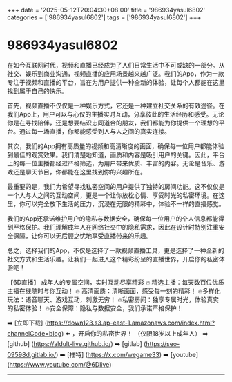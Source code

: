 +++
date = '2025-05-12T20:04:30+08:00'
title = '986934yasul6802'
categories = ['986934yasul6802']
tags = ['986934yasul6802']
+++

# 986934yasul6802

在如今互联网时代，视频和直播已经成为了人们日常生活中不可或缺的一部分。从社交、娱乐到商业沟通，视频直播的应用场景越来越广泛。我们的App，作为一款专注于视频和直播的平台，旨在为用户提供一种全新的体验，让每个人都能在这里找到属于自己的快乐。

首先，视频直播不仅仅是一种娱乐方式，它还是一种建立社交关系的有效途径。在我们App上，用户可以与心仪的主播实时互动，分享彼此的生活经历和感受。无论你是在寻找陪伴，还是想要结识志同道合的朋友，我们都能为你提供一个理想的平台。通过每一场直播，你都能感受到人与人之间的真实连接。

其次，我们的App拥有高质量的视频和高清晰度的画面，确保每一位用户都能体验到最佳的观赏效果。我们清楚地知道，画质和内容是吸引用户的关键。因此，平台上的每一位主播都经过严格筛选，为用户带来优质、丰富的内容。无论是音乐、游戏还是聊天节目，你都能在这里找到你的兴趣所在。

最重要的是，我们为希望寻找私密空间的用户提供了独特的房间功能。这不仅仅是一个人与人之间的互动空间，更是一个让你放松心情、享受时光的私密环境。在这里，你可以完全放下生活的压力，沉浸在无限的精彩中，体验不一样的直播感觉。

我们的App还承诺维护用户的隐私与数据安全，确保每一位用户的个人信息都能得到严格保护。我们理解成年人在网络社交中的隐私需求，因此在设计时特别注重安全保障，让你可以无后顾之忧地享受直播带来的乐趣。

总之，选择我们的App，不仅是选择了一款视频直播工具，更是选择了一种全新的社交方式和生活乐趣。让我们一起进入这个精彩纷呈的直播世界，开启你的私密体验吧！

【6D直播】
成年人的专属空间，实时互动尽享精彩
🔥 精选主播：每天数百位优质主播在线随时与你互动！
🔥 高清画质：清晰画面，感受每一刻的精彩！
🔥多样化玩法：语音聊天、游戏互动，刺激无穷！
🔥私密房间：独享专属时光，体验真实的私密体验！
🔥安全保障：隐私与数据安全，我们承诺严格保护！

➡️ [立即下载] (https://down123.s3.ap-east-1.amazonaws.com/index.html?channelCode=blog) ⬅️ ，开启你的私密世界！
（仅限18岁以上成年人）
➡️ [github] (https://aldult-live.github.io/)
➡️ [gitlab] (https://seo-09598d.gitlab.io/)
➡️ [推特] (https://x.com/wegame33)
➡️ [youtube] (https://www.youtube.com/@6Dlive)

---
